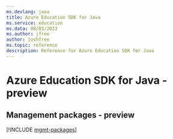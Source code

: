 ```yaml
---
ms.devlang: java
title: Azure Education SDK for Java
ms.service: education
ms.data: 08/03/2022
ms.author: jfree
author: joshfree
ms.topic: reference
description: Reference for Azure Education SDK for Java
---
```

# Azure Education SDK for Java - preview

## Management packages - preview
[!INCLUDE [mgmt-packages](education-mgmt-index.md)]
